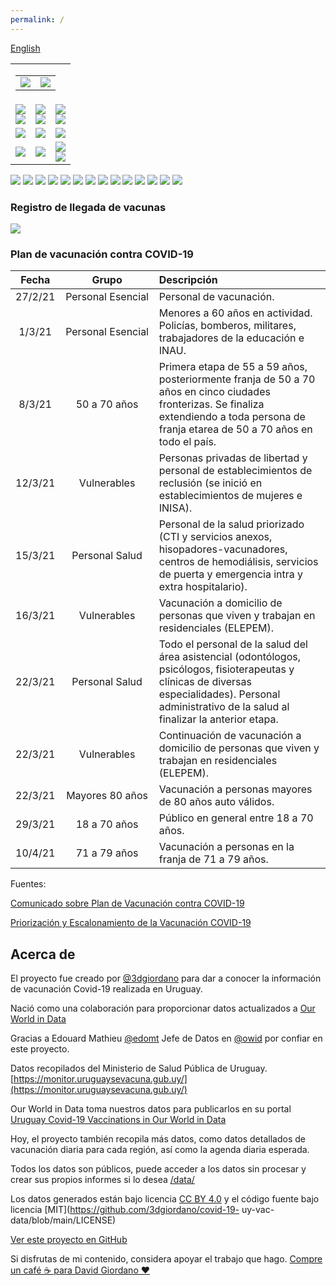 ```yaml
---
permalink: /
---
```

<div id="lang_selector">
  <a href="/en/">English</a>
</div>
<!-- ShareThis BEGIN --><div class="sharethis-inline-share-buttons"></div><!-- ShareThis END -->
<!-- 
<br><br>
<table>
  <tr>
    <td align="center">
      <img src="https://raw.githubusercontent.com/3dgiordano/covid-19-uy-vacc-data/main/web/maintenance.jpg" width="50%">
    </td>
    <td>
      Actualmente existen problemas en los datos proporcionados por el Ministerio de Salud Pública.<br>
      Los datos se actualizarán automáticamente en cuanto ellos resuelvan sus problemas.
    </td>
  </tr>
</table>
-->
<table id="dashboard">
  <tr>
    <td align="right" colspan=3>
      <table id="date_header">
        <tr>
          <td align="right">
            <img src="/web/charts/425905901.png">
          </td>
          <td align="center">
            <img src="/web/charts/1299383115.png">
          </td>
        </tr>
      </table>
    </td>
  </tr>
  <tr>
    <td align="center">
      <img src="/web/charts/1492441660.png">
      <br>
      <img src="/web/charts/736411819.png">
    </td>
    <td align="center">
      <img src="/web/charts/22096209.png">
      <br>
      <img src="/web/charts/873256307.png">
    </td>
    <td align="center">
      <img src="/web/charts/1058712731.png">
      <br>
      <img src="/web/charts/1357338484.png">
    </td>
  </tr>
  <tr>
    <td align="center">
      <img src="/web/charts/591742088.png">
    </td>
    <td align="center">
      <img src="/web/charts/1958520312.png">
    </td>
    <td align="center">
      <img src="/web/charts/373318070.png">
    </td>
  </tr>
  <tr>
    <td align="center">
      <img src="/web/charts/1924052371.png">
    </td>
    <td align="center">
      <img src="/web/charts/1074834619.png">
    </td>
    <td align="center">
      <img src="/web/charts/141578891.png"><br>
      <img src="/web/charts/2074125212.png">
    </td>
  </tr>
</table>

<img src="/web/charts/1744392307.png">

<img src="/web/charts/1320291746.png">

<img src="/web/charts/682972572.png">

<img src="/web/charts/119707745.png">

<img src="/web/charts/1158305404.png">

<img src="/web/charts/1781225090.png">

<img src="/web/charts/259061157.png">

<img src="/web/charts/121562673.png">

<img src="/web/charts/395420450.png">

<img src="/web/charts/1279668502.png">

<img src="/web/charts/1092961723.png">

<img src="/web/charts/134138183.png">

<img src="/web/charts/1785941673.png">

<img src="/web/charts/824007235.png">

### Registro de llegada de vacunas

<img src="/web/charts/861619954.png">

### Plan de vacunación contra COVID-19

| **Fecha**  | &nbsp;&nbsp;&nbsp;&nbsp;&nbsp;&nbsp;&nbsp;&nbsp;&nbsp;&nbsp;**Grupo**&nbsp;&nbsp;&nbsp;&nbsp;&nbsp;&nbsp;&nbsp;&nbsp;&nbsp;&nbsp; | **Descripción** |
| :----: | :----: | :----------- |
| 27/2/21 | Personal Esencial | Personal de vacunación. | 
| 1/3/21 | Personal Esencial | Menores a 60 años en actividad. Policías, bomberos, militares, trabajadores de la educación e INAU. |
| 8/3/21 | 50 a 70 años | Primera etapa de 55 a 59 años, posteriormente franja de 50 a 70 años en cinco ciudades fronterizas. Se finaliza extendiendo a toda persona de franja etarea de 50 a 70 años en todo el país.|
| 12/3/21 | Vulnerables | Personas privadas de libertad y personal de establecimientos de reclusión (se inició en establecimientos de mujeres e INISA).|
| 15/3/21 | Personal Salud | Personal de la salud priorizado (CTI y servicios anexos, hisopadores-vacunadores, centros de hemodiálisis, servicios de puerta y emergencia intra y extra hospitalario).|
| 16/3/21 | Vulnerables |Vacunación a domicilio de personas que viven y trabajan en residenciales (ELEPEM).|
| 22/3/21 | Personal Salud | Todo el personal de la salud del área asistencial (odontólogos, psicólogos, fisioterapeutas y clínicas de diversas especialidades). Personal administrativo de la salud al finalizar la anterior etapa.|
| 22/3/21 | Vulnerables | Continuación de vacunación a domicilio de personas que viven y trabajan en residenciales (ELEPEM).|
| 22/3/21 | Mayores 80 años | Vacunación a personas mayores de 80 años auto válidos.|
| 29/3/21 | 18 a 70 años | Público en general entre 18 a 70 años.|
| 10/4/21 | 71 a 79 años | Vacunación a personas en la franja de 71 a 79 años.|

Fuentes:

[Comunicado sobre Plan de Vacunación contra COVID-19](https://www.gub.uy/ministerio-salud-publica/comunicacion/noticias/comunicado-sobre-plan-vacunacion-contra-covid-19)

[Priorización y Escalonamiento de la Vacunación COVID-19](https://www.gub.uy/ministerio-salud-publica/comunicacion/noticias/priorizacion-escalonamiento-vacunacion-covid-19)

## Acerca de

El proyecto fue creado por [@3dgiordano](https://github.com/3dgiordano) para dar a conocer la información de vacunación Covid-19 realizada en Uruguay.

Nació como una colaboración para proporcionar datos actualizados a [Our World in Data](https://ourworldindata.org/)

Gracias a Edouard Mathieu [@edomt](https://github.com/edomt) Jefe de Datos en [@owid](https://github.com/owid) por confiar en este proyecto.

Datos recopilados del Ministerio de Salud Pública de Uruguay. [https://monitor.uruguaysevacuna.gub.uy/](https://monitor.uruguaysevacuna.gub.uy/)

Our World in Data toma nuestros datos para publicarlos en su portal [Uruguay Covid-19 Vaccinations in Our World in Data](https://ourworldindata.org/covid-vaccinations?country=~URY)

Hoy, el proyecto también recopila más datos, como datos detallados de vacunación diaria para cada región, así como la agenda diaria esperada.

Todos los datos son públicos, puede acceder a los datos sin procesar y crear sus propios informes si lo desea [/data/](https://github.com/3dgiordano/covid-19-uy-vacc-data/blob/main/data/)

Los datos generados están bajo licencia [CC BY 4.0](https://creativecommons.org/licenses/by/4.0/) y el código fuente bajo licencia [MIT](https://github.com/3dgiordano/covid-19- uy-vac-data/blob/main/LICENSE)

[Ver este proyecto en GitHub](https://github.com/3dgiordano/covid-19-uy-vacc-data)

Si disfrutas de mi contenido, considera apoyar el trabajo que hago.
[Compre un café ☕ para David Giordano ❤️](https://ko-fi.com/davidgiordano)

